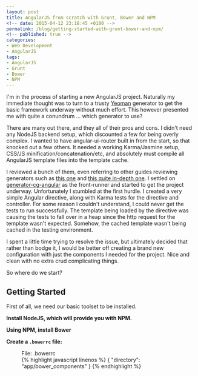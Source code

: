 ```yaml
---
layout: post
title: AngularJS from scratch with Grunt, Bower and NPM
<!-- date: 2015-04-12 23:18:45 +0100 -->
permalink: /blog/getting-started-with-grunt-bower-and-npm/
<!-- published: true -->
categories:
- Web Development
- AngularJS
tags:
- AngularJS
- Grunt
- Bower
- NPM
---
```


I'm in the process of starting a new AngularJS project. Naturally my immediate thought was to turn to a trusty [Yeoman][] generator to get the basic framework underway without much effort. This however presented me with quite a conundrum ... which generator to use?

There are many out there, and they all of their pros and cons. I didn't need any NodeJS backend setup, which discounted a few for being overly complex. I wanted to have angular-ui-router built in from the start, so that knocked out a few others. It needed a working Karma/Jasmine setup, CSS/JS minification/concatenation/etc, and absolutely must compile all AngularJS template files into the template cache.

I reviewed a bunch of them, even referring to other guides reviewing generators such as [this one][review1] and [this quite in-depth one][review2]. I settled on [generator-cg-angular][] as the front-runner and started to get the project underway. Unfortunately I stumbled at the first hurdle. I created a very simple Angular directive, along with Karma tests for the directive and controller. For some reason I couldn't understand, I could never get the tests to run successfully. The template being loaded by the directive was causing the tests to fall over in a heap since the http request for the template wasn't expected. Somehow, the cached template wasn't being cached in the testing environment.

I spent a little time trying to resolve the issue, but ultimately decided that rather than bodge it, I would be better off creating a brand new configuration with just the components I needed for the project. Nice and clean with no extra crud complicating things.

So where do we start?

## Getting Started

First of all, we need our basic toolset to be installed.

**Install NodeJS, which will provide you with NPM.**

**Using NPM, install Bower**

**Create a `.bowerrc` file:**

<figure>
<figcaption>File: .bowerrc</figcaption>
{% highlight javascript linenos %}
{
  "directory": "app/bower_components"
}
{% endhighlight %}
</figure>


[Yeoman]: http://yeoman.io/
[generator-cg-angular]: https://github.com/cgross/generator-cg-angular

[review1]: http://gaboesquivel.com/blog/2014/overview-of-angular-generators-april-2014/
[review2]: http://www.dancancro.com/comparison-of-angularjs-application-starters/
